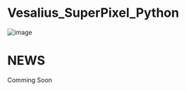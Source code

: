 # Vesalius_SuperPixel_Python

![image](https://github.com/user-attachments/assets/729e4f0d-a73c-4e19-b4a9-187cbf5e99c8)

# NEWS

Comming Soon
